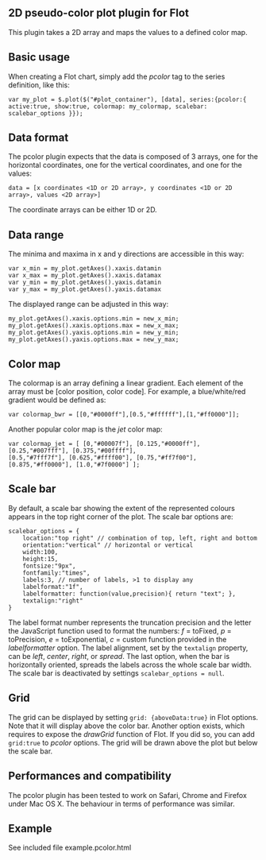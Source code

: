 ## 2D pseudo-color plot plugin for Flot ##
This plugin takes a 2D array and maps the values to a defined color map.
## Basic usage ##
When creating a Flot chart, simply add the *pcolor* tag to the series definition, like this:
```
var my_plot = $.plot($("#plot_container"), [data], series:{pcolor:{ active:true, show:true, colormap: my_colormap, scalebar: scalebar_options }});
```

## Data format ##
The pcolor plugin expects that the data is composed of 3 arrays, one for the horizontal coordinates, one for the vertical coordinates, and one for the values:
```
data = [x coordinates <1D or 2D array>, y coordinates <1D or 2D array>, values <2D array>]
```
The coordinate arrays can be either 1D or 2D.

## Data range ##
The minima and maxima in x and y directions are accessible in this way:
```
var x_min = my_plot.getAxes().xaxis.datamin
var x_max = my_plot.getAxes().xaxis.datamax
var y_min = my_plot.getAxes().yaxis.datamin
var y_max = my_plot.getAxes().yaxis.datamax
```
The displayed range can be adjusted in this way:
```
my_plot.getAxes().xaxis.options.min = new_x_min;
my_plot.getAxes().xaxis.options.max = new_x_max;
my_plot.getAxes().yaxis.options.min = new_y_min;
my_plot.getAxes().yaxis.options.max = new_y_max;
```

## Color map ##
The colormap is an array defining a linear gradient. Each element of the array must be [color position, color code].
For example, a blue/white/red gradient would be defined as:
```
var colormap_bwr = [[0,"#0000ff"],[0.5,"#ffffff"],[1,"#ff0000"]];
```
Another popular color map is the *jet* color map:
```
var colormap_jet = [ [0,"#00007f"], [0.125,"#0000ff"], [0.25,"#007fff"], [0.375,"#00ffff"],
[0.5,"#7fff7f"], [0.625,"#ffff00"], [0.75,"#ff7f00"], [0.875,"#ff0000"], [1.0,"#7f0000"] ];
```

## Scale bar ##
By default, a scale bar showing the extent of the represented colours appears in the top right corner of the plot. The scale bar options are:
```
scalebar_options = {
	location:"top right" // combination of top, left, right and bottom
	orientation:"vertical" // horizontal or vertical
	width:100,
	height:15,
	fontsize:"9px",
	fontfamily:"times",
	labels:3, // number of labels, >1 to display any
	labelformat:"1f",
	labelformatter: function(value,precision){ return "text"; },
	textalign:"right"
}
```
The label format number represents the truncation precision and the letter the JavaScript function used to format the numbers: *f* = toFixed, *p* = toPrecision, *e* = toExponential, *c* = custom function provided in the *labelformatter* option.
The label alignment, set by the ```textalign``` property, can be *left*, *center*, *right*, or *spread*. The last option, when the bar is horizontally oriented, spreads the labels across the whole scale bar width.
The scale bar is deactivated by settings ```scalebar_options = null```.

## Grid ##
The grid can be displayed by setting ```grid: {aboveData:true}``` in Flot options. Note that it will display above the color bar.
Another option exists, which requires to expose the *drawGrid* function of Flot. If you did so, you can add ```grid:true``` to *pcolor* options. The grid will be drawn above the plot but below the scale bar.

## Performances and compatibility ##
The pcolor plugin has been tested to work on Safari, Chrome and Firefox under Mac OS X. The behaviour in terms of performance was similar.

## Example ##
See included file example.pcolor.html
